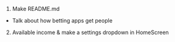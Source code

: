1. Make README.md
- Talk about how betting apps get people
2. Available income & make a settings dropdown in HomeScreen
